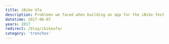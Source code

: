 ```yaml
---
title: iBike Ufa
description: Problems we faced when building an app for the iBike fest.
datetime: 2017-06-07
years: 2017
redirect: /blog/ibikeufa/
category: 'trenches'
---
```

